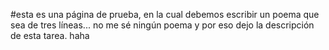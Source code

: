  #esta es una página de prueba, en la cual debemos escribir un poema que sea de tres líneas... no me sé ningún poema y por eso dejo la descripción de esta tarea. haha  

